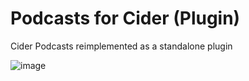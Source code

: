 # Podcasts for Cider (Plugin)
Cider Podcasts reimplemented as a standalone plugin

![image](https://user-images.githubusercontent.com/49113086/157355167-a3ab3e6e-8142-44e9-b5d1-aa4827aba9f7.png)
